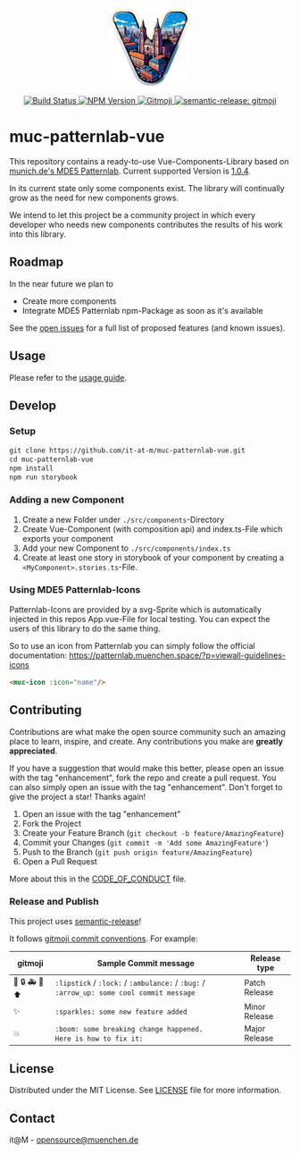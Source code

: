 <p align="center">
    <img height="140" src="docs/images/muc-patternlab.png" />
</p>


<p align="center">
	<a href="https://github.com/it-at-m/muc-patternlab-vue/actions/workflows/build.yaml?query=branch%3Amain">
		<img 
            alt="Build Status"
            src="https://img.shields.io/github/actions/workflow/status/it-at-m/muc-patternlab-vue/build.yaml"
        >
	</a>
	<a href="https://www.npmjs.com/package/@muenchen/muc-patternlab-vue/">
		<img 
            alt="NPM Version"
            src="https://img.shields.io/npm/v/%40muenchen%2Fmuc-patternlab-vue"
        >
	</a>
	<a href="https://gitmoji.dev">
		<img 
            alt="Gitmoji"
            src="https://img.shields.io/badge/gitmoji-%20😜%20😍-FFDD67.svg"
        >
	</a>
	<a href="https://github.com/semantic-release/semantic-release">
		<img 
            alt="semantic-release: gitmoji"
            src="https://img.shields.io/badge/semantic--release-gitmoji-e10079?logo=semantic-release"
        >
	</a>
</p>

# muc-patternlab-vue

This repository contains a ready-to-use Vue-Components-Library based
on [munich.de's MDE5 Patternlab](https://patternlab.muenchen.space/). Current supported Version
is [1.0.4](https://patternlab.muenchen.space/?p=documentation-changelog).

In its current state only some components exist. The library will continually grow as the need for new components grows.

We intend to let this project be a community project in which every developer who needs new components contributes the
results of his work into this library.

## Roadmap

In the near future we plan to

- Create more components
- Integrate MDE5 Patternlab npm-Package as soon as it's available

See the [open issues](https://github.com/it-at-m/muc-patternlab-vue/issues) for a full list of proposed features (and
known issues).

## Usage

Please refer to the [usage guide](https://it-at-m.github.io/muc-patternlab-vue/?path=/docs/getting-started--docs/).

## Develop

### Setup

```shell
git clone https://github.com/it-at-m/muc-patternlab-vue.git
cd muc-patternlab-vue
npm install
npm run storybook
```

### Adding a new Component

1. Create a new Folder under `./src/components`-Directory
2. Create Vue-Component (with composition api) and index.ts-File which exports your component
3. Add your new Component to `./src/components/index.ts`
4. Create at least one story in storybook of your component by creating a `<MyComponent>.stories.ts`-File.

### Using MDE5 Patternlab-Icons

Patternlab-Icons are provided by a svg-Sprite which is automatically injected in this repos App.vue-File for local
testing. You can expect the users of this library to do the same thing.

So to use an icon from Patternlab you can simply follow the official
documentation: https://patternlab.muenchen.space/?p=viewall-guidelines-icons

```html
<muc-icon :icon="name"/>
```

## Contributing

Contributions are what make the open source community such an amazing place to learn, inspire, and create. Any
contributions you make are **greatly appreciated**.

If you have a suggestion that would make this better, please open an issue with the tag "enhancement", fork the repo and
create a pull request. You can also simply open an issue with the tag "enhancement".
Don't forget to give the project a star! Thanks again!

1. Open an issue with the tag "enhancement"
2. Fork the Project
3. Create your Feature Branch (`git checkout -b feature/AmazingFeature`)
4. Commit your Changes (`git commit -m 'Add some AmazingFeature'`)
5. Push to the Branch (`git push origin feature/AmazingFeature`)
6. Open a Pull Request

More about this in the [CODE_OF_CONDUCT](/CODE_OF_CONDUCT.md) file.

### Release and Publish

This project uses [semantic-release](https://github.com/semantic-release/semantic-release)!

It follows [gitmoji commit conventions](https://gitmoji.dev/). For example:

| gitmoji                                        | Sample Commit message                                                                    | Release type  |
|------------------------------------------------|------------------------------------------------------------------------------------------|---------------|
| :lipstick: :lock: :ambulance: :bug: :arrow_up: | `:lipstick` / `:lock:` / `:ambulance:` / `:bug:` / `:arrow_up: some cool commit message` | Patch Release |
| :sparkles:                                     | `:sparkles: some new feature added`                                                      | Minor Release |
| :boom:                                         | `:boom: some breaking change happened.`<br>` Here is how to fix it: `                    | Major Release |

## License

Distributed under the MIT License. See [LICENSE](LICENSE) file for more information.

## Contact

it@M - opensource@muenchen.de
